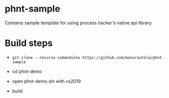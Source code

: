 # phnt-sample
Contains sample template for using process hacker's native api library

# Build steps

* `git clone --recurse-submodules https://github.com/manurautela/phnt-sample`

* cd phnt-demo

* open phnt-demo.sln with vs2019

* build
